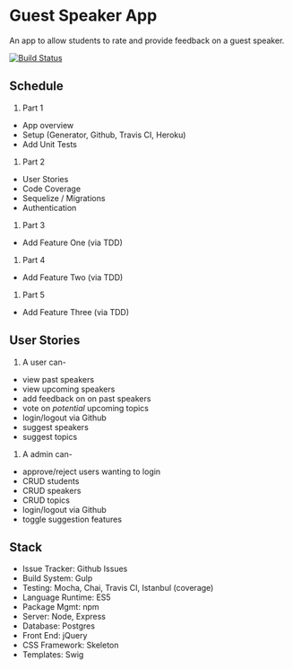 # Guest Speaker App

An app to allow students to rate and provide feedback on a guest speaker.

[![Build Status](https://travis-ci.org/mjhea0/guest-speaker-app.svg?branch=master)](https://travis-ci.org/mjhea0/guest-speaker-app)

## Schedule

1. Part 1
  - App overview
  - Setup (Generator, Github, Travis CI, Heroku)
  - Add Unit Tests
1. Part 2
  - User Stories
  - Code Coverage
  - Sequelize / Migrations
  - Authentication
1. Part 3
  - Add Feature One (via TDD)
1. Part 4
  - Add Feature Two (via TDD)
1. Part 5
  - Add Feature Three (via TDD)

## User Stories

1. A user can-
  - view past speakers
  - view upcoming speakers
  - add feedback on on past speakers
  - vote on *potential* upcoming topics
  - login/logout via Github
  - suggest speakers
  - suggest topics
1. A admin can-
  - approve/reject users wanting to login
  - CRUD students
  - CRUD speakers
  - CRUD topics
  - login/logout via Github
  - toggle suggestion features

## Stack

- Issue Tracker: Github Issues
- Build System: Gulp
- Testing: Mocha, Chai, Travis CI, Istanbul (coverage)
- Language Runtime: ES5
- Package Mgmt: npm
- Server: Node, Express
- Database: Postgres
- Front End: jQuery
- CSS Framework: Skeleton
- Templates: Swig
